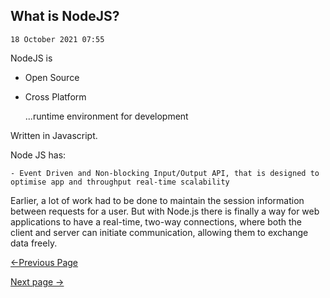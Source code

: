   ## What is NodeJS? ##


    18 October 2021 07:55


  NodeJS is

-   Open Source

-   Cross Platform

       ...runtime environment for development

  Written in Javascript.

  Node JS has:

    - Event Driven and Non-blocking Input/Output API, that is designed to optimise app and throughput real-time scalability

  Earlier, a lot of work had to be done to maintain the session
  information between requests for a user. But with Node.js there is
  finally a way for web applications to have a real-time, two-way
  connections, where both the client and server can initiate
  communication, allowing them to exchange data freely.

  [<-Previous Page](https://github.com/kanitmann/Learn_With_Me/tree/master/node.js)                                        
  
  [Next page ->](https://github.com/kanitmann/Learn_With_Me/blob/master/node.js/Features%20of%20NodeJS.MD)